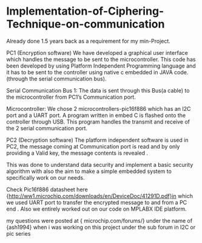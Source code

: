 # Implementation-of-Ciphering-Technique-on-communication
Already done 1.5 years back as a requirement for my min-Project.

PC1 (Encryption software)
We have developed a graphical user interface which handles the message to be sent to the microcontroller. This code has been developed by using Platform Independent Programming language and it has to be sent to the controller using native c embedded in JAVA code.(through the serial communication bus).

Serial Communication Bus 1:
The data is sent through this Bus(a cable) to the microcontroller from PC1’s
Communication port.

Microcontroller:
We chose 2 microcontrollers-pic16f886 which has an I2C port and a UART port. A program written in embed C is flashed onto the controller through USB. This program handles the transmit and receive of the 2 serial communication port.

PC2 (Decryption software)
The platform independent software is used in PC2, the message coming at Communication port is read and by only providing a Valid key, the message contents is revealed .

This was done to understand data security and implement a basic security algorithm with also the aim to make a simple embedded system to specifically work on our needs.

Check Pic16f886 datasheet here {http://ww1.microchip.com/downloads/en/DeviceDoc/41291D.pdf}in which we used UART port to transfer the encrypted message to and from a PC end .
Also we entirely worked out on our code on MPLABX IDE platform.

 my questions were posted at { microchip.com/forums/} under the name of {ash1994} when i was working on this project under the sub forum in I2C or pic series

